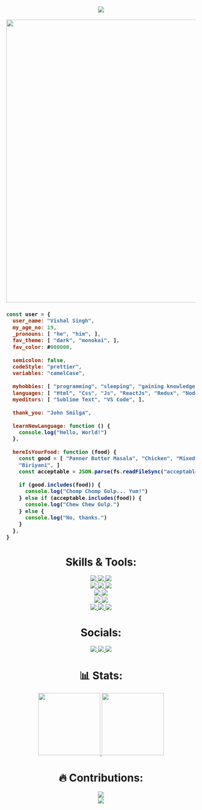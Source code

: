 <h1 align="center">
  <a href="https://git.io/typing-svg">
    <img src="https://readme-typing-svg.herokuapp.com/?lines=cconsole.log(%22Hello%2C%20World!%22);%3E%20node%20index;Hello%2C%20World!&center=true&size=27">
  </a>
</h1>

<p align="center">
  <img src="https://www.themasterpicks.com/wp-content/uploads/2020/04/22b22287602523.5dbd29081561d.gif" width="750px">
</p>

<!-- <p align="center">
  <a href="https://github.com/ryo-ma/github-profile-trophy">
    <img src="https://github-profile-trophy.vercel.app/?username=vishalsinghhh&theme=monokai&column=8&no-frame=true&no-bg=true">
  </a>
</p> -->
<h3>
  
```js
const user = {
  user_name: "Vishal Singh",
  my_age_no: 19,
  _pronouns: [ "he", "him", ],
  fav_theme: [ "dark", "monokai", ],
  fav_color: #000000,
  
  semicolon: false,
  codeStyle: "prettier",
  variables: "camelCase",
  
  myhobbies: [ "programming", "sleeping", "gaining knowledge", ],
  languages: [ "Html", "Css", "Js", "ReactJs", "Redux", "NodeJs", "C++", "Python", "C", ],
  myeditors: [ "Sublime Text", "VS Code", ],
  
  thank_you: "John Smilga",
  
  learnNewLanguage: function () {
    console.log("Hello, World!")
  },
  
  hereIsYourFood: function (food) {
    const good = [ "Panner Butter Masala", "Chicken", "Mixed Noodles", "Good Fish", 
    "Biriyani", ]
    const acceptable = JSON.parse(fs.readFileSync("acceptableFoods.json"))
    
    if (good.includes(food)) {
      console.log("Chomp Chomp Gulp... Yum!")
    } else if (acceptable.includes(food)) {
      console.log("Chew Chew Gulp.")
    } else {
      console.log("No, thanks.")
    }
  },
}
```
</h3>

<h1 align="center"> Skills & Tools: </h1>

<p align="center">
  <a href="https://reactjs.org/">
    <img src="https://img.shields.io/badge/react-61DAFB?&style=for-the-badge&logo=react&logoColor=121212">
  </a>
  <a href="https://www.cplusplus.com/doc/tutorial/">
    <img src="https://img.shields.io/badge/C%2B%2B-00599C?style=for-the-badge&logo=C%2B%2B&logoColor=white">
  </a>
  <a href="https://www.cprogramming.com/">
    <img src="https://img.shields.io/badge/c-%2300599C.svg?style=for-the-badge&logo=c&logoColor=white">
  </a>
  <br>
  <a href="https://html.com/">
    <img src="https://img.shields.io/badge/HTML-E34F26?style=for-the-badge&logo=HTML5&logoColor=white">
  </a>
  <a href="https://www.w3schools.com/css/">
    <img src="https://img.shields.io/badge/CSS-1572B6?style=for-the-badge&logo=CSS3&logoColor=white">
  </a>
  <a href="https://www.javascript.com/">
    <img src="https://img.shields.io/badge/JavaScript-323330?style=for-the-badge&logo=javascript&logoColor=F7DF1E">
  </a>
  <br>
  <a href="https://nodejs.org/en/">
    <img src="https://img.shields.io/badge/NODE.JS-339933?style=for-the-badge&logo=Node.js&logoColor=white">
  </a>
  <a href="https://redux.js.org/">
    <img src="https://img.shields.io/badge/redux-%23593d88.svg?style=for-the-badge&logo=redux&logoColor=white">
  </a>
  <br>
  <a href="https://www.sublimetext.com/">
    <img src="https://img.shields.io/badge/sublime%20text-FF9800?&style=for-the-badge&logo=sublime-text&logoColor=white">
  </a>
  <a href="https://code.visualstudio.com/">
    <img src="https://img.shields.io/badge/VS%20Code-007ACC?&style=for-the-badge&logo=visual-studio-code&logoColor=white">
  </a>
  <br>
  <a href="https://getbootstrap.com/">
    <img src="https://img.shields.io/badge/bootstrap-%23563D7C.svg?style=for-the-badge&logo=bootstrap&logoColor=white">
  </a>
  <a href="https://www.python.org/">
    <img src="https://img.shields.io/badge/python-3670A0?style=for-the-badge&logo=python&logoColor=ffdd54">
  </a>
  <a href="https://git-scm.com/">
    <img src="https://img.shields.io/badge/git-F05032?&style=for-the-badge&logo=git&logoColor=white">
  </a>
  <br>
</p>

<h1 align="center"> Socials: </h1>
  <p align="center">
    <a href="https://www.linkedin.com/in/vishal-singh-2046841b7/">
      <img src="https://img.shields.io/badge/linkedin-0A66C2?&style=for-the-badge&logo=linkedin&logoColor=white">
    </a>
    <a href="https://www.instagram.com/vishalsinghhh__/?igshid=100tz7bdb7znb">
      <img src="https://img.shields.io/badge/Instagram-E4405F?style=for-the-badge&logo=instagram&logoColor=white">
    </a>
    <a href="https://www.snapchat.com/add/vsingh0710">
      <img src="https://img.shields.io/badge/Snapchat-FFFC00?style=for-the-badge&logo=snapchat&logoColor=white">
    </a>
    
  </p>
</h1>

<h1 align="center"> 📊 Stats: </h1>

<p align="center">
  <a href="https://github.com/anuraghazra/github-readme-stats">
    <img src="https://github-readme-stats.vercel.app/api?username=vishalsinghhh&show_icons=true&bg_color=0d1117&text_color=FFF&border_color=444" height="165">
  </a>
  <a href="https://github.com/anuraghazra/github-readme-stats">
    <img src="https://github-readme-stats.vercel.app/api/top-langs/?username=vishalsinghhh&layout=compact&bg_color=0d1117&text_color=FFF&border_color=444"  height="165">
  </a>
  <br>
</p>
<h1 align="center"> 🔥 Contributions: </h1>
<p align="center">
  <a href="https://git.io/streak-stats">
    <img src="http://github-readme-streak-stats.herokuapp.com?user=vishalsinghhh&theme=react&background=0d1117&border=666">
  </a>
  <br>
  <a href="https://github.com/Ashutosh00710/github-readme-activity-graph">
    <img src="https://activity-graph.herokuapp.com/graph?username=vishalsinghhh&theme=react-dark&hide_border=true">
  </a>
</p>
